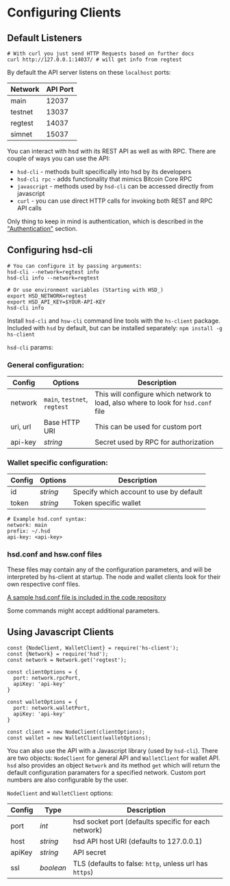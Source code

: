 # Configuring Clients

## Default Listeners
```shell--visible
# With curl you just send HTTP Requests based on further docs
curl http://127.0.0.1:14037/ # will get info from regtest
```

By default the API server listens on these `localhost` ports:

Network   | API Port
--------- | -----------
main      | 12037
testnet   | 13037
regtest   | 14037
simnet    | 15037

You can interact with hsd with its REST API as well as with RPC.
There are couple of ways you can use the API:

- `hsd-cli` - methods built specifically into hsd by its developers
- `hsd-cli rpc` - adds functionality that mimics Bitcoin Core RPC
- `javascript` - methods used by `hsd-cli` can be accessed directly from javascript
- `curl` - you can use direct HTTP calls for invoking both REST and RPC API calls

Only thing to keep in mind is authentication, which is described in the ["Authentication"](#authentication) section.


## Configuring hsd-cli

```shell--visible
# You can configure it by passing arguments:
hsd-cli --network=regtest info
hsd-cli info --network=regtest

# Or use environment variables (Starting with HSD_)
export HSD_NETWORK=regtest
export HSD_API_KEY=$YOUR-API-KEY
hsd-cli info
```

Install `hsd-cli` and `hsw-cli` command line tools with the `hs-client` package.
Included with `hsd` by default, but can be installed separately:
`npm install -g hs-client`

`hsd-cli` params:

### General configuration:

Config    | Options                      | Description
--------- | -----------                  | -----------
network   | `main`, `testnet`, `regtest` | This will configure which network to load, also where to look for `hsd.conf` file
uri, url  | Base HTTP URI                | This can be used for custom port
api-key   | _string_                     | Secret used by RPC for authorization

### Wallet specific configuration:

Config    | Options         | Description
--------- | -----------     | -----------
id        | _string_        | Specify which account to use by default
token     | _string_        | Token specific wallet


```shell--visible
# Example hsd.conf syntax:
network: main
prefix: ~/.hsd
api-key: <api-key>
```

### hsd.conf and hsw.conf files

These files may contain any of the configuration parameters, and will be interpreted by hs-client at startup. The node and wallet clients look for their own respective conf files.

[A sample hsd.conf file is included in the code repository](https://github.com/handshake-org/hsd/blob/master/etc/sample.conf)




<aside class="notice">
Some commands might accept additional parameters.
</aside>

## Using Javascript Clients

```javascript--visible
const {NodeClient, WalletClient} = require('hs-client');
const {Network} = require('hsd');
const network = Network.get('regtest');

const clientOptions = {
  port: network.rpcPort,
  apiKey: 'api-key'
}

const walletOptions = {
  port: network.walletPort,
  apiKey: 'api-key'
}

const client = new NodeClient(clientOptions);
const wallet = new WalletClient(walletOptions);
```

You can also use the API with a Javascript library (used by `hsd-cli`).
There are two objects: `NodeClient` for general API and `WalletClient` for wallet API.
`hsd` also provides an object `Network` and its method `get` which will return the default configuration paramaters for a specified network.
Custom port numbers are also configurable by the user.

`NodeClient` and `WalletClient` options:

Config    | Type                         | Description
--------- | -----------                  | -----------
port      | _int_                          | hsd socket port (defaults specific for each network)
host      | _string_ | hsd API host URI (defaults to 127.0.0.1)
apiKey    | _string_                       | API secret
ssl       | _boolean_                      | TLS (defaults to false: `http`, unless url has `https`)

